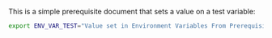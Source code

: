 This is a simple prerequisite document that sets a value on a test variable:

```bash
export ENV_VAR_TEST="Value set in Environment Variables From Prerequisite."
```